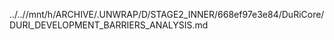 ../..//mnt/h/ARCHIVE/.UNWRAP/D/STAGE2_INNER/668ef97e3e84/DuRiCore/DURI_DEVELOPMENT_BARRIERS_ANALYSIS.md
